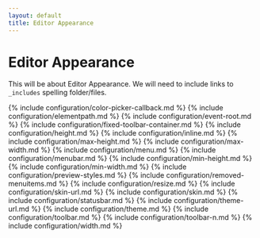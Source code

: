 ```yaml
---
layout: default
title: Editor Appearance
---
```


# Editor Appearance

This will be about Editor Appearance. We will need to include links to `_includes` spelling folder/files.

{% include configuration/color-picker-callback.md %}
{% include configuration/elementpath.md %}
{% include configuration/event-root.md %}
{% include configuration/fixed-toolbar-container.md %}
{% include configuration/height.md %}
{% include configuration/inline.md %}
{% include configuration/max-height.md %}
{% include configuration/max-width.md %}
{% include configuration/menu.md %}
{% include configuration/menubar.md %}
{% include configuration/min-height.md %}
{% include configuration/min-width.md %}
{% include configuration/preview-styles.md %}
{% include configuration/removed-menuitems.md %}
{% include configuration/resize.md %}
{% include configuration/skin-url.md %}
{% include configuration/skin.md %}
{% include configuration/statusbar.md %}
{% include configuration/theme-url.md %}
{% include configuration/theme.md %}
{% include configuration/toolbar.md %}
{% include configuration/toolbar-n.md %}
{% include configuration/width.md %}
